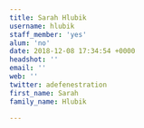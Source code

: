 ```yaml
---
title: Sarah Hlubik
username: hlubik
staff_member: 'yes'
alum: 'no'
date: 2018-12-08 17:34:54 +0000
headshot: ''
email: ''
web: ''
twitter: adefenestration
first_name: Sarah
family_name: Hlubik

---
```

